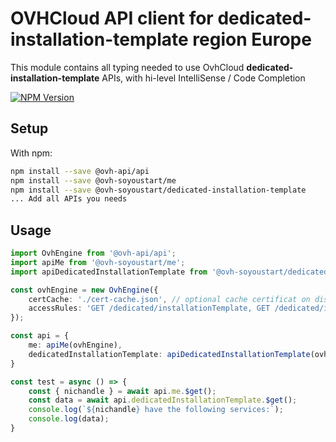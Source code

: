 # OVHCloud API client for **dedicated-installation-template** region Europe

This module contains all typing needed to use OvhCloud **dedicated-installation-template** APIs, with hi-level IntelliSense / Code Completion

[![NPM Version](https://img.shields.io/npm/v/@ovh-soyoustart/dedicated-installation-template.svg?style=flat)](https://www.npmjs.org/package/@ovh-soyoustart/dedicated-installation-template)

## Setup

With npm:

```bash
npm install --save @ovh-api/api
npm install --save @ovh-soyoustart/me
npm install --save @ovh-soyoustart/dedicated-installation-template
... Add all APIs you needs
```

## Usage

```typescript
import OvhEngine from '@ovh-api/api';
import apiMe from '@ovh-soyoustart/me';
import apiDedicatedInstallationTemplate from '@ovh-soyoustart/dedicated-installation-template';

const ovhEngine = new OvhEngine({ 
    certCache: './cert-cache.json', // optional cache certificat on disk.
    accessRules: 'GET /dedicated/installationTemplate, GET /dedicated/installationTemplate/*, GET /me', // optional limit the requested privileges.
});

const api = {
    me: apiMe(ovhEngine),
    dedicatedInstallationTemplate: apiDedicatedInstallationTemplate(ovhEngine),
}

const test = async () => {
    const { nichandle } = await api.me.$get();
    const data = await api.dedicatedInstallationTemplate.$get();
    console.log(`${nichandle} have the following services:`);
    console.log(data);
}
```
